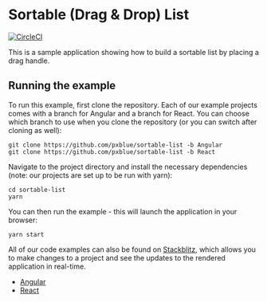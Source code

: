 # Sortable (Drag & Drop) List

[![CircleCI](https://circleci.com/gh/pxblue/sortable-list/tree/react.svg?style=shield)](https://circleci.com/gh/pxblue/sortable-list/tree/react)

This is a sample application showing how to build a sortable list by placing a drag handle.

## Running the example
To run this example, first clone the repository. Each of our example projects comes with a branch for Angular and a branch for React. You can choose which branch to use when you clone the repository (or you can switch after cloning as well):

```
git clone https://github.com/pxblue/sortable-list -b Angular
git clone https://github.com/pxblue/sortable-list -b React
```

Navigate to the project directory and install the necessary dependencies (note: our projects are set up to be run with yarn):

```
cd sortable-list
yarn
```

You can then run the example - this will launch the application in your browser:
```
yarn start
```

All of our code examples can also be found on [Stackblitz](http://www.stackblitz.com/@px-blue), which allows you to make changes to a project and see the updates to the rendered application in real-time.
- [Angular](https://stackblitz.com/edit/pxblue-sortable-list-angular)
- [React](https://stackblitz.com/edit/pxblue-sortable-list-react)
